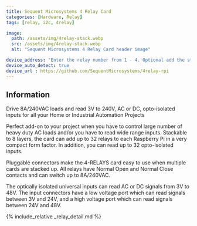 ```yaml
---
title: Sequent Microsystems 4 Relay Card
categories: [Hardware, Relay]
tags: [relay, i2c, 4relay]

image:
  path: /assets/img/4relay-stack.webp
  src: /assets/img/4relay-stack.webp
  alt: "Sequent Microsystems 4 Relay Card header image"

device_address: "Enter the relay number from 1 - 4. Optional add the stack level number. Default 0."
device_auto_detect: true
device_url : https://github.com/SequentMicrosystems/4relay-rpi
---
```


## Information
Drive 8A/240VAC loads and read 3V to 240V, AC or DC, opto-isolated inputs for all your Home or Industrial Automation Projects

Perfect add-on to your project when you have to control large number of heavy duty AC loads and/or you have to read wide range inputs. Stackable to 8 layers, the card can add up to 32 relays to each Raspberry Pi in a very compact form factor. In addition, you can read up to 32 opto-isolated inputs.

Pluggable connectors make the 4-RELAYS card easy to use when multiple cards are stacked up.  All relays have Normal Open and Normal Close contacts and can switch up to 8A/240VAC.

The optically isolated universal inputs can read AC or DC signals from 3V to 48V. The input connectors have a low voltage port which can read signals between 3V and 24V, and a high voltage port which can read signals between 24V and 48V.

{% include_relative _relay_detail.md %}